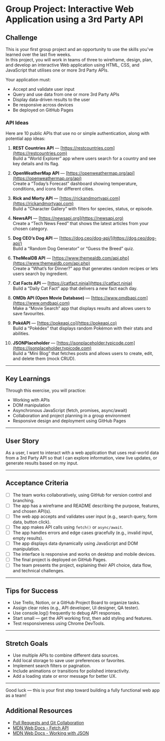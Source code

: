 # Group Project: Interactive Web Application using a 3rd Party API

## Challenge

This is your first group project and an opportunity to use the skills you've learned over the last five weeks.  
In this project, you will work in teams of three to wireframe, design, plan, and develop an interactive Web application using HTML, CSS, and JavaScript that utilises one or more 3rd Party APIs.

Your application must:

- Accept and validate user input
- Query and use data from one or more 3rd Party APIs
- Display data-driven results to the user
- Be responsive across devices
- Be deployed on GitHub Pages

### API Ideas

Here are 10 public APIs that use no or simple authentication, along with potential app ideas:

1. **REST Countries API** — [https://restcountries.com](https://restcountries.com)  
   Build a “World Explorer” app where users search for a country and see key details and its flag.

2. **OpenWeatherMap API** — [https://openweathermap.org/api](https://openweathermap.org/api)  
   Create a “Today’s Forecast” dashboard showing temperature, conditions, and icons for different cities.

3. **Rick and Morty API** — [https://rickandmortyapi.com](https://rickandmortyapi.com)  
   Build a “Character Gallery” with filters for species, status, or episode.

4. **NewsAPI** — [https://newsapi.org](https://newsapi.org)  
   Create a “Tech News Feed” that shows the latest articles from your chosen category.

5. **Dog CEO’s Dog API** — [https://dog.ceo/dog-api/](https://dog.ceo/dog-api/)  
   Build a “Random Dog Generator” or “Guess the Breed” quiz.

6. **TheMealDB API** — [https://www.themealdb.com/api.php](https://www.themealdb.com/api.php)  
   Create a “What’s for Dinner?” app that generates random recipes or lets users search by ingredient.

7. **Cat Facts API** — [https://catfact.ninja](https://catfact.ninja)  
   Build a “Daily Cat Fact” app that delivers a new fact each day.

8. **OMDb API (Open Movie Database)** — [https://www.omdbapi.com](https://www.omdbapi.com)  
   Make a “Movie Search” app that displays results and allows users to save favourites.

9. **PokéAPI** — [https://pokeapi.co](https://pokeapi.co)  
   Build a “Pokédex” that displays random Pokémon with their stats and abilities.

10. **JSONPlaceholder** — [https://jsonplaceholder.typicode.com](https://jsonplaceholder.typicode.com)  
    Build a “Mini Blog” that fetches posts and allows users to create, edit, and delete them (mock CRUD).

---

## Key Learnings

Through this exercise, you will practice:

- Working with APIs
- DOM manipulation
- Asynchronous JavaScript (fetch, promises, async/await)
- Collaboration and project planning in a group environment
- Responsive design and deployment using GitHub Pages

---

## User Story

As a user, I want to interact with a web application that uses real-world data from a 3rd Party API so that I can explore information, view live updates, or generate results based on my input.

---

## Acceptance Criteria

- [ ] The team works collaboratively, using GitHub for version control and branching.
- [ ] The app has a wireframe and README describing the purpose, features, and chosen API(s).
- [ ] The web app accepts and validates user input (e.g., search query, form data, button click).
- [ ] The app makes API calls using `fetch()` or `async/await`.
- [ ] The app handles errors and edge cases gracefully (e.g., invalid input, empty results).
- [ ] The app displays data dynamically using JavaScript and DOM manipulation.
- [ ] The interface is responsive and works on desktop and mobile devices.
- [ ] The final project is deployed on GitHub Pages.
- [ ] The team presents the project, explaining their API choice, data flow, and technical challenges.

---

## Tips for Success

- Use Trello, Notion, or a GitHub Project Board to organize tasks.
- Assign clear roles (e.g., API developer, UI designer, QA tester).
- Use console.log() frequently to debug API responses.
- Start small — get the API working first, then add styling and features.
- Test responsiveness using Chrome DevTools.

---

## Stretch Goals

- Use multiple APIs to combine different data sources.
- Add local storage to save user preferences or favorites.
- Implement search filters or pagination.
- Include animations or transitions for polished interactivity.
- Add a loading state or error message for better UX.

---

Good luck — this is your first step toward building a fully functional web app as a team!

## Additional Resources

- [Pull Requests and Git Collaboration](https://github.com/Step8Up-SBC/Jan-25/tree/main/week-2/W2-S3-FlexBox/10_Git-Collaboration)
- [MDN Web Docs - Fetch API](https://developer.mozilla.org/en-US/docs/Web/API/Fetch_API)
- [MDN Web Docs - Working with JSON](https://developer.mozilla.org/en-US/docs/Learn/JavaScript/Objects/JSON)
